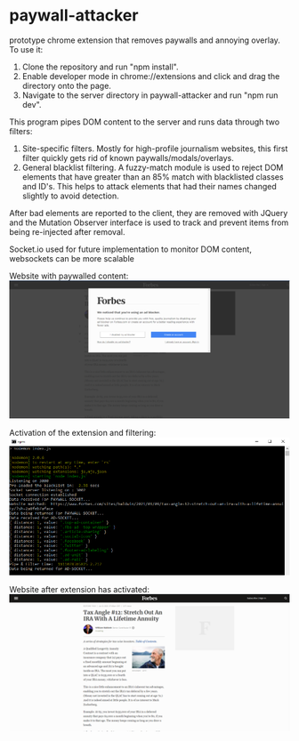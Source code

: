 # paywall-attacker
prototype chrome extension that removes paywalls and annoying overlay.
To use it:
1) Clone the repository and run "npm install".
2) Enable developer mode in chrome://extensions and click and drag the directory onto the page.
3) Navigate to the server directory in paywall-attacker and run "npm run dev".

This program pipes DOM content to the server and runs data through two filters:
1) Site-specific filters. Mostly for high-profile journalism websites, this first filter quickly gets rid of known paywalls/modals/overlays.
2) General blacklist filtering. A fuzzy-match module is used to reject DOM elements that have greater than an 85% match with blacklisted classes and ID's. This helps to attack elements that had their names changed slightly to avoid detection.

After bad elements are reported to the client, they are removed with JQuery and the Mutation Observer interface is used to track and prevent items from being re-injected after removal.

Socket.io used for future implementation to monitor DOM content, websockets can be more scalable

Website with paywalled content:
![Alt text](https://github.com/gregtuc/paywall-attacker/blob/main/images/example-image-2.png?raw=true "ImageOne")

Activation of the extension and filtering:
![Alt text](https://github.com/gregtuc/paywall-attacker/blob/main/images/example-image-3.PNG?raw=true "ImageTwo")

Website after extension has activated:
![Alt text](https://github.com/gregtuc/paywall-attacker/blob/main/images/example-image-4.PNG?raw=true "ImageThree")
